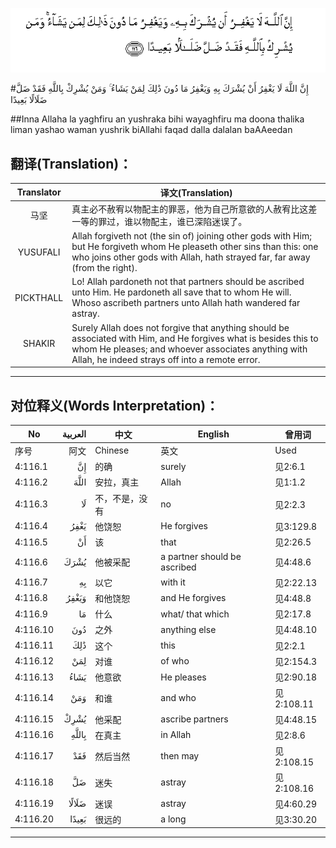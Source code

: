 ![004:116](images/004_116.gif)

#إِنَّ اللَّهَ لَا يَغْفِرُ أَنْ يُشْرَكَ بِهِ وَيَغْفِرُ مَا دُونَ ذَٰلِكَ لِمَنْ يَشَاءُ ۚ وَمَنْ يُشْرِكْ بِاللَّهِ فَقَدْ ضَلَّ ضَلَالًا بَعِيدًا 

##Inna Allaha la yaghfiru an yushraka bihi wayaghfiru ma doona thalika liman yashao waman yushrik biAllahi faqad dalla dalalan baAAeedan 

## 翻译(Translation)：

| Translator | 译文(Translation)                                            |
| :--------: | ------------------------------------------------------------ |
|    马坚    | 真主必不赦宥以物配主的罪恶，他为自己所意欲的人赦宥比这差一等的罪过，谁以物配主，谁已深陷迷误了。 |
|  YUSUFALI  | Allah forgiveth not (the sin of) joining other gods with Him; but He forgiveth whom He pleaseth other sins than this: one who joins other gods with Allah, hath strayed far, far away (from the right). |
| PICKTHALL  | Lo! Allah pardoneth not that partners should be ascribed unto Him. He pardoneth all save that to whom He will. Whoso ascribeth partners unto Allah hath wandered far astray. |
|   SHAKIR   | Surely Allah does not forgive that anything should be associated with Him, and He forgives what is besides this to whom He pleases; and whoever associates anything with Allah, he indeed strays off into a remote error. |

---

## 对位释义(Words Interpretation)：

| No   | العربية | 中文    | English | 曾用词 |
| ---- | ------: | ------- | ------- | ------ |
| 序号 |    阿文 | Chinese | 英文    | Used   |
| 4:116.1  | إِنَّ    | 的确           | surely                       | 见2:6.1    |
| 4:116.2  | اللَّهَ  | 安拉，真主     | Allah                        | 见1:1.2    |
| 4:116.3  | لَا    | 不，不是，没有 | no                           | 见2:2.3    |
| 4:116.4  | يَغْفِرُ  | 他饶恕         | He forgives                  | 见3:129.8  |
| 4:116.5  | أَنْ    | 该             | that                         | 见2:26.5   |
| 4:116.6  | يُشْرَكَ  | 他被采配       | a partner should be ascribed | 见4:48.6   |
| 4:116.7  | بِهِ    | 以它           | with it                      | 见2:22.13  |
| 4:116.8  | وَيَغْفِرُ | 和他饶恕       | and He forgives              | 见4:48.8   |
| 4:116.9  | مَا    | 什么           | what/ that which             | 见2:17.8   |
| 4:116.10 | دُونَ   | 之外           | anything else                | 见4:48.10  |
| 4:116.11 | ذَٰلِكَ   | 这个           | this                         | 见2:2.1    |
| 4:116.12 | لِمَنْ   | 对谁           | of who                       | 见2:154.3  |
| 4:116.13 | يَشَاءُ  | 他意欲         | He pleases                   | 见2:90.18  |
| 4:116.14 | وَمَنْ   | 和谁           | and who                      | 见2:108.11 |
| 4:116.15 | يُشْرِكْ  | 他采配         | ascribe partners             | 见4:48.15  |
| 4:116.16 | بِاللَّهِ | 在真主         | in Allah                     | 见2:8.6    |
| 4:116.17 | فَقَدْ   | 然后当然       | then may                     | 见2:108.15 |
| 4:116.18 | ضَلَّ    | 迷失           | astray                       | 见2:108.16 |
| 4:116.19 | ضَلَالًا | 迷误           | astray                       | 见4:60.29  |
| 4:116.20 | بَعِيدًا | 很远的         | a long                       | 见3:30.20  |

---
